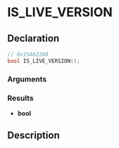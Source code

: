 # IS_LIVE_VERSION

## Declaration
```cpp
// 0x15A02268
bool IS_LIVE_VERSION();
```

### Arguments

### Results
- **bool**

## Description
